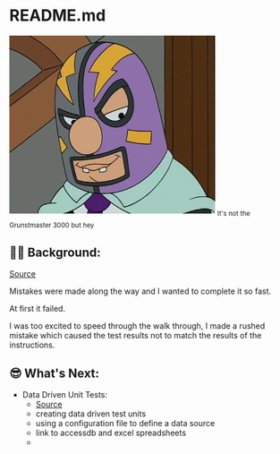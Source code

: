 ﻿# README.md
![README](README.PNG)
<sub>It's not the Grunstmaster 3000 but hey</sub>

## 🤦‍♂️ Background:

[Source](https://learn.microsoft.com/en-us/visualstudio/test/walkthrough-creating-and-running-unit-tests-for-managed-code?view=vs-2022)

Mistakes were made along the way and I wanted to complete it so fast.

At first it failed.

I was too excited to speed through the walk through, I made a rushed mistake which caused the test results not to match the results of the instructions.


## 😎 What's Next:
- Data Driven Unit Tests:
	- [Source](https://learn.microsoft.com/en-us/visualstudio/test/walkthrough-using-a-configuration-file-to-define-a-data-source?view=vs-2022) 
	- creating data driven test units
	- using a configuration file to define a data source
	- link to accessdb and excel spreadsheets
	- 